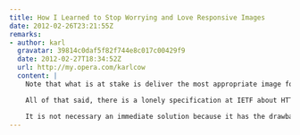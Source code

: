 ```yaml
---
title: How I Learned to Stop Worrying and Love Responsive Images
date: 2012-02-26T23:21:55Z
remarks:
- author: karl
  gravatar: 39814c0daf5f82f744e8c017c00429f9
  date: 2012-02-27T18:34:52Z
  url: http://my.opera.com/karlcow
  content: |
    Note that what is at stake is deliver the most appropriate image for the current usage environment. So it’s not necessary a matter of size (width and height) but it can be a matter of weight. When on a small mobile device but connected through WIFI, I want to be able to have access to the big version of the image. The reason is that in coming scenarios of glanceable and/or shared screens, what is reaching my device is not necessary where it will be displayed/printed in the end. So mediaqueries on network capabilities seem to be a better fit than screen size. Note that there is a Javascript API coming for network capabilities. I bet that this will evolve quickly, and there will be new devices contexts that we have not yet imagined.

    All of that said, there is a lonely specification at IETF about HTTP transparent negotiation. Basically it is a kind of mediaqueries for the server. It gives information on what type of resources are available on the server, so the client could select the one which is appropriate for its context. I wrote about that. <http://my.opera.com/karlcow/blog/2011/12/08/responsive-images-and-transparent-content-negotiation-in-http>

    It is not necessary an immediate solution because it has the drawback that most front-end Web developers have no control or sometimes knowledge about the back-end, and content negotiation had a bad publicity in the past among browser implementers.
---
```

